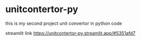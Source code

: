 # unitcontertor-py
this is my second project unit convertor in python code

streamlit link
https://unitcontertor-py.streamlit.app/#5351afd7
